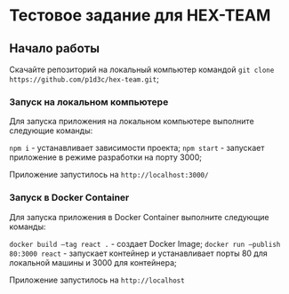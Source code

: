 # Тестовое задание для HEX-TEAM

## Начало работы

Скачайте репозиторий на локальный компьютер командой `git clone https://github.com/p1d3c/hex-team.git`;

### Запуск на локальном компьютере

Для запуска приложения на локальном компьютере выполните следующие команды:

`npm i` - устанавливает зависимости проекта;
`npm start` - запускает приложение в режиме разработки на порту 3000;

Приложение запустилось на `http://localhost:3000/`

### Запуск в Docker Container

Для запуска приложения в Docker Container выполните следующие команды:

`docker build —tag react .` - создает Docker Image;
`docker run —publish 80:3000 react` - запускает контейнер и устанавливает порты 80 для локальной машины и 3000 для контейнера;

Приложение запустилось на `http://localhost`

